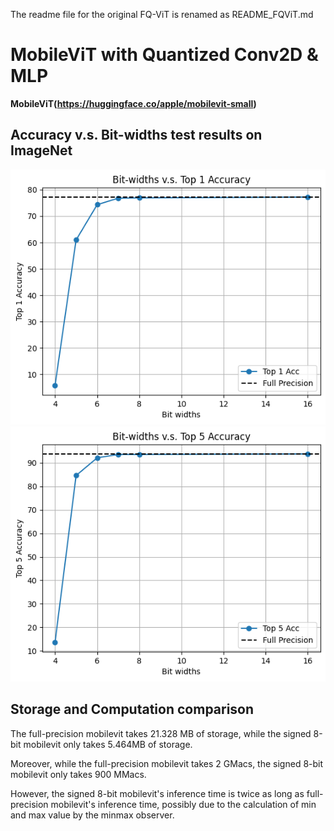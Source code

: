 The readme file for the original FQ-ViT is renamed as README_FQViT.md

# MobileViT with Quantized Conv2D & MLP

**MobileViT(https://huggingface.co/apple/mobilevit-small)**

## Accuracy v.s. Bit-widths test results on ImageNet
<div align=center>
  <img src="./figures/top1acc.png" width="800px" />
</div>

<div align=center>
  <img src="./figures/top5acc.png" width="800px" />
</div>

## Storage and Computation comparison

The full-precision mobilevit takes 21.328 MB of storage, while the signed 8-bit mobilevit only takes 5.464MB of storage.

Moreover, while the full-precision mobilevit takes 2 GMacs, the signed 8-bit mobilevit only takes 900 MMacs.

However, the signed 8-bit mobilevit's inference time is twice as long as full-precision mobilevit's inference time, possibly due to the calculation of min and max value by the minmax observer.
